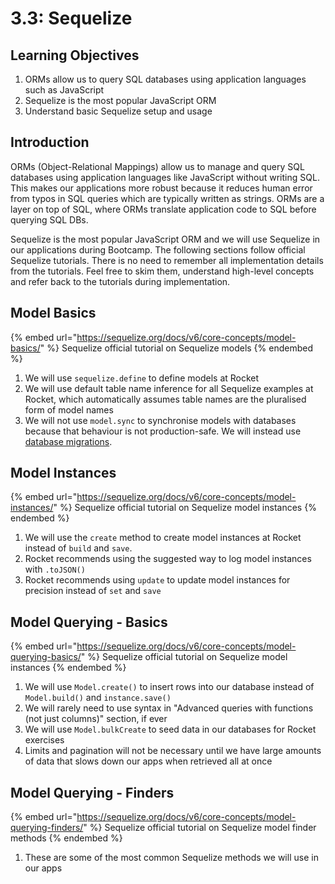 # 3.3: Sequelize

## Learning Objectives

1. ORMs allow us to query SQL databases using application languages such as JavaScript
2. Sequelize is the most popular JavaScript ORM
3. Understand basic Sequelize setup and usage

## Introduction

ORMs (Object-Relational Mappings) allow us to manage and query SQL databases using application languages like JavaScript without writing SQL. This makes our applications more robust because it reduces human error from typos in SQL queries which are typically written as strings. ORMs are a layer on top of SQL, where ORMs translate application code to SQL before querying SQL DBs.

Sequelize is the most popular JavaScript ORM and we will use Sequelize in our applications during Bootcamp. The following sections follow official Sequelize tutorials. There is no need to remember all implementation details from the tutorials. Feel free to skim them, understand high-level concepts and refer back to the tutorials during implementation.

## Model Basics

{% embed url="https://sequelize.org/docs/v6/core-concepts/model-basics/" %}
Sequelize official tutorial on Sequelize models
{% endembed %}

1. We will use `sequelize.define` to define models at Rocket
2. We will use default table name inference for all Sequelize examples at Rocket, which automatically assumes table names are the pluralised form of model names
3. We will not use `model.sync` to synchronise models with databases because that behaviour is not production-safe. We will instead use [database migrations](https://sequelize.org/docs/v6/core-concepts/model-basics/#synchronization-in-production).

## Model Instances

{% embed url="https://sequelize.org/docs/v6/core-concepts/model-instances/" %}
Sequelize official tutorial on Sequelize model instances
{% endembed %}

1. We will use the `create` method to create model instances at Rocket instead of `build` and `save`.
2. Rocket recommends using the suggested way to log model instances with `.toJSON()`
3. Rocket recommends using `update` to update model instances for precision instead of `set` and `save`

## Model Querying - Basics

{% embed url="https://sequelize.org/docs/v6/core-concepts/model-querying-basics/" %}
Sequelize official tutorial on Sequelize model instances
{% endembed %}

1. We will use `Model.create()` to insert rows into our database instead of `Model.build()` and `instance.save()`
2. We will rarely need to use syntax in "Advanced queries with functions (not just columns)" section, if ever
3. We will use `Model.bulkCreate` to seed data in our databases for Rocket exercises
4. Limits and pagination will not be necessary until we have large amounts of data that slows down our apps when retrieved all at once

## Model Querying - Finders

{% embed url="https://sequelize.org/docs/v6/core-concepts/model-querying-finders/" %}
Sequelize official tutorial on Sequelize model finder methods
{% endembed %}

1. These are some of the most common Sequelize methods we will use in our apps
